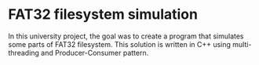 # FAT32 filesystem simulation
In this university project, the goal was to create a program that simulates some parts of FAT32 filesystem.
This solution is written in C++ using multi-threading and Producer-Consumer pattern. 
